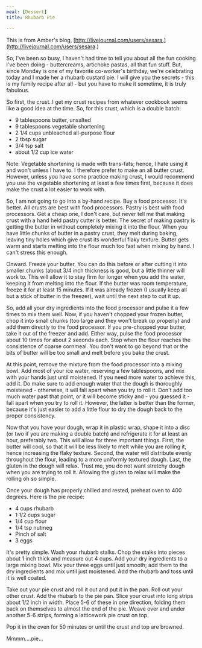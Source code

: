 ```yaml
---
meal: [Dessert]
title: Rhubarb Pie

---
```

This is from Amber's blog, [http://livejournal.com/users/sesara.](http://livejournal.com/users/sesara.)

So, I've been so busy, I haven't had time to tell you about all the fun cooking I've been doing - buttercreams, artichoke pastas, all that fun stuff. But, since Monday is one of my favorite co-worker's birthday, we're celebrating today and I made her a rhubarb custard pie. I will give you the secrets - this is my family recipe after all - but you have to make it sometime, it is truly fabulous.

So first, the crust. I get my crust recipes from whatever cookbook seems like a good idea at the time. So, for this crust, which is a double batch:

 *  9 tablespoons butter, unsalted
 *  9 tablespoons vegetable shortening
 *  2 1/4 cups unbleached all-purpose flour
 *  2 tbsp sugar
 *  3/4 tsp salt
 *  about 1/2 cup ice water

Note: Vegetable shortening is made with trans-fats; hence, I hate using it and won't unless I have to. I therefore prefer to make an all butter crust. However, unless you have some practice making crust, I would recommend you use the vegetable shortening at least a few times first, because it does make the crust a lot easier to work with.

So, I am not going to go into a by-hand recipe. Buy a food processor. It's better. All crusts are best with food processors. Pastry is best with food processors. Get a cheap one, I don't care, but never tell me that making crust with a hand held pastry cutter is better. The secret of making pastry is getting the butter in without completely mixing it into the flour. When you have little chunks of butter in a pastry crust, they melt during baking, leaving tiny holes which give crust its wonderful flaky texture. Butter gets warm and starts melting into the flour much too fast when mixing by hand. I can't stress this enough.

Onward. Freeze your butter. You can do this before or after cutting it into smaller chunks (about 3/4 inch thickness is good, but a little thinner will work to. This will allow it to stay firm for longer when you add the water, keeping it from melting into the flour. If the butter was room temperature, freeze it for at least 15 minutes. If it was already frozen (I usually keep all but a stick of butter in the freezer), wait until the next step to cut it up.

So, add all your dry ingredients into the food processor and pulse it a few times to mix them well. Now, if you haven't chopped your frozen butter, chop it into small chunks (too large and they won't break up properly) and add them directly to the food processor. If you pre-chopped your butter, take it out of the freezer and add. Either way, pulse the food processor about 10 times for about 2 seconds each. Stop when the flour reaches the consistence of coarse cornmeal. You don't want to go beyond that or the bits of butter will be too small and melt before you bake the crust. 

At this point, remove the mixture from the food processor into a mixing bowl. Add most of your ice water, reserving a few tablespoons, and mix with your hands just until moistened. If you need more water to achieve this, add it. Do make sure to add enough water that the dough is thoroughly moistened - otherwise, it will fall apart when you try to roll it. Don't add too much water past that point, or it will become sticky and - you guessed it - fall apart when you try to roll it. However, the latter is better than the former, because it's just easier to add a little flour to dry the dough back to the proper consistency.

Now that you have your dough, wrap it in plastic wrap, shape it into a disc (or two if you are making a double batch) and refrigerate it for at least an hour, preferably two. This will allow for three important things. First, the butter will cool, so that it will be less likely to melt while you are rolling it, hence increasing the flaky texture. Second, the water will distribute evenly throughout the flour, leading to a more uniformly textured dough. Last, the gluten in the dough will relax. Trust me, you do not want stretchy dough when you are trying to roll it. Allowing the gluten to relax will make the rolling oh so simple. 

Once your dough has properly chilled and rested, preheat oven to 400 degrees. Here is the pie recipe:

 *  4 cups rhubarb
 *  1 1/2 cups sugar
 *  1/4 cup flour
 *  1/4 tsp nutmeg
 *  Pinch of salt
 *  3 eggs

It's pretty simple. Wash your rhubarb stalks. Chop the stalks into pieces about 1 inch thick and measure out 4 cups. Add your dry ingredients to a large mixing bowl. Mix your three eggs until just smooth; add them to the dry ingredients and mix until just moistened. Add the rhubarb and toss until it is well coated.

Take out your pie crust and roll it out and put it in the pan. Roll out your other crust. Add the rhubarb to the pie pan. Slice your crust into long strips about 1/2 inch in width. Place 5-6 of these in one direction, folding them back on themselves to almost the end of the pie. Weave over and under another 5-6 strips, forming a latticework pie crust on top. 

Pop it in the oven for 50 minutes or until the crust and top are browned.

Mmmm....pie...
